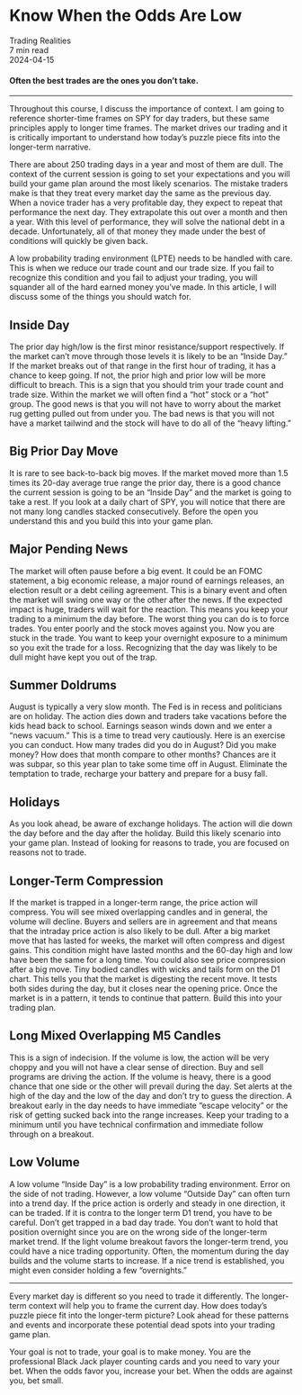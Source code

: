 
<div class="bg-secondary">
<h1 class="py-5 ms-3 ms-md-4 my-0">Know When the Odds Are Low</h1>
</div>
<div class="d-flex align-items-center flex-wrap text-muted ps-3 ps-md-4 py-3 border-top border-bottom">
<div class="border-end pe-3 me-3">
<span class="badge bg-faded-primary text-primary">
Trading Realities </span>
</div>
<div class="fs-sm pe-3 border-end me-3">7 min read</div>
<div class="fs-sm">
2024-04-15 </div>
</div>
<section class="px-3 px-md-4 py-4">
<h4 class="wp-block-heading">Often the best trades are the ones you don’t take.</h4>
<hr class="wp-block-separator has-alpha-channel-opacity">
<p>Throughout this course, I discuss the importance of context. I am going to reference shorter-time frames on SPY for day traders, but these same principles apply to longer time frames. The market drives our trading and it is critically important to understand how today’s puzzle piece fits into the longer-term narrative. </p>
<p>There are about 250 trading days in a year and most of them are dull. The context of the current session is going to set your expectations and you will build your game plan around the most likely scenarios. The mistake traders make is that they treat every market day the same as the previous day. When a novice trader has a very profitable day, they expect to repeat that performance the next day. They extrapolate this out over a month and then a year. With this level of performance, they will solve the national debt in a decade. Unfortunately, all of that money they made under the best of conditions will quickly be given back.</p>
<p>A low probability trading environment (LPTE) needs to be handled with care. This is when we reduce our trade count and our trade size. If you fail to recognize this condition and you fail to adjust your trading, you will squander all of the hard earned money you’ve made. In this article, I will discuss some of the things you should watch for. </p>
<h2 class="wp-block-heading" id="Inside_Day">Inside Day</h2>
<p>The prior day high/low is the first minor resistance/support respectively. If the market can’t move through those levels it is likely to be an “Inside Day.” If the market breaks out of that range in the first hour of trading, it has a chance to keep going. If not, the prior high and prior low will be more difficult to breach. This is a sign that you should trim your trade count and trade size. Within the market we will often find a “hot” stock or a “hot” group. The good news is that you will not have to worry about the market rug getting pulled out from under you. The bad news is that you will not have a market tailwind and the stock will have to do all of the “heavy lifting.” </p>
<h2 class="wp-block-heading" id="Big_Prior_Day_Move">Big Prior Day Move</h2>
<p>It is rare to see back-to-back big moves. If the market moved more than 1.5 times its 20-day average true range the prior day, there is a good chance the current session is going to be an “Inside Day” and the market is going to take a rest. If you look at a daily chart of SPY, you will notice that there are not many long candles stacked consecutively. Before the open you understand this and you build this into your game plan. </p>
<h2 class="wp-block-heading" id="Major_Pending_News">Major Pending News</h2>
<p>The market will often pause before a big event. It could be an FOMC statement, a big economic release, a major round of earnings releases, an election result or a debt ceiling agreement. This is a binary event and often the market will swing one way or the other after the news. If the expected impact is huge, traders will wait for the reaction. This means you keep your trading to a minimum the day before. The worst thing you can do is to force trades. You enter poorly and the stock moves against you. Now you are stuck in the trade. You want to keep your overnight exposure to a minimum so you exit the trade for a loss. Recognizing that the day was likely to be dull might have kept you out of the trap. </p>
<h2 class="wp-block-heading" id="Summer_Doldrums">Summer Doldrums</h2>
<p>August is typically a very slow month. The Fed is in recess and politicians are on holiday. The action dies down and traders take vacations before the kids head back to school. Earnings season winds down and we enter a “news vacuum.” This is a time to tread very cautiously. Here is an exercise you can conduct. How many trades did you do in August? Did you make money? How does that month compare to other months? Chances are it was subpar, so this year plan to take some time off in August. Eliminate the temptation to trade, recharge your battery and prepare for a busy fall. </p>
<h2 class="wp-block-heading" id="Holidays">Holidays</h2>
<p>As you look ahead, be aware of exchange holidays. The action will die down the day before and the day after the holiday. Build this likely scenario into your game plan. Instead of looking for reasons to trade, you are focused on reasons not to trade. </p>
<h2 class="wp-block-heading" id="Longer_Term_Compression">Longer-Term Compression</h2>
<p>If the market is trapped in a longer-term range, the price action will compress. You will see mixed overlapping candles and in general, the volume will decline. Buyers and sellers are in agreement and that means that the intraday price action is also likely to be dull. After a big market move that has lasted for weeks, the market will often compress and digest gains. This condition might have lasted months and the 60-day high and low have been the same for a long time. You could also see price compression after a big move. Tiny bodied candles with wicks and tails form on the D1 chart. This tells you that the market is digesting the recent move. It tests both sides during the day, but it closes near the opening price. Once the market is in a pattern, it tends to continue that pattern. Build this into your trading plan. </p>
<h2 class="wp-block-heading" id="Long_Mixed_Overlapping_M5_Candles">Long Mixed Overlapping M5 Candles</h2>
<p>This is a sign of indecision. If the volume is low, the action will be very choppy and you will not have a clear sense of direction. Buy and sell programs are driving the action. If the volume is heavy, there is a good chance that one side or the other will prevail during the day. Set alerts at the high of the day and the low of the day and don’t try to guess the direction. A breakout early in the day needs to have immediate “escape velocity” or the risk of getting sucked back into the range increases. Keep your trading to a minimum until you have technical confirmation and immediate follow through on a breakout. </p>
<h2 class="wp-block-heading" id="Low_Volume">Low Volume</h2>
<p>A low volume “Inside Day” is a low probability trading environment. Error on the side of not trading. However, a low volume “Outside Day” can often turn into a trend day. If the price action is orderly and steady in one direction, it can be traded. If it is contra to the longer term D1 trend, you have to be careful. Don’t get trapped in a bad day trade. You don’t want to hold that position overnight since you are on the wrong side of the longer-term market trend. If the light volume breakout favors the longer-term trend, you could have a nice trading opportunity. Often, the momentum during the day builds and the volume starts to increase. If a nice trend is established, you might even consider holding a few “overnights.”</p>
<hr class="wp-block-separator has-alpha-channel-opacity">
<p>Every market day is different so you need to trade it differently. The longer-term context will help you to frame the current day. How does today’s puzzle piece fit into the longer-term picture? Look ahead for these patterns and events and incorporate these potential dead spots into your trading game plan. </p>
<p>Your goal is not to trade, your goal is to make money. You are the professional Black Jack player counting cards and you need to vary your bet. When the odds favor you, increase your bet. When the odds are against you, bet small. </p>
</section>
